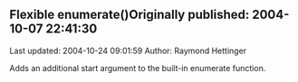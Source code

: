 ## Flexible enumerate()Originally published: 2004-10-07 22:41:30 
Last updated: 2004-10-24 09:01:59 
Author: Raymond Hettinger 
 
Adds an additional start argument to the built-in enumerate function.